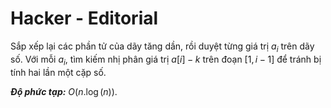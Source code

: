# Hacker - Editorial

Sắp xếp lại các phần tử của dãy tăng dần, rồi duyệt từng giá trị $a_i$ trên dãy số. Với mỗi $a_i,$ tìm kiếm nhị phân giá trị $a[i] - k$ trên đoạn $[1, i - 1]$ để tránh bị tính hai lần một cặp số.

***Độ phức tạp:*** $O\big(n. \log(n)\big)$.